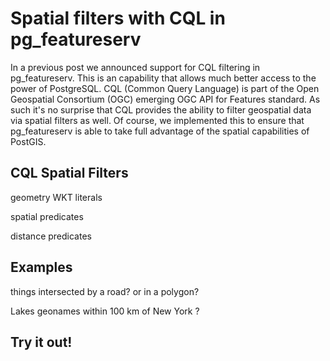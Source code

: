 # Spatial filters with CQL in pg_featureserv

In a previous post we announced support for CQL filtering in pg_featureserv.
This is an capability that allows much better access to the power of PostgreSQL.
CQL (Common Query Language) is part of the Open Geospatial Consortium (OGC) emerging
OGC API for Features standard.
As such it's no surprise that CQL provides the ability to filter geospatial data via spatial filters as well.
Of course, we implemented this to ensure that pg_featureserv is able to take full advantage of 
the spatial capabilities of PostGIS.

## CQL Spatial Filters

geometry WKT literals

spatial predicates

distance predicates

## Examples

things intersected by a road?  or in a polygon?

Lakes geonames within 100 km of New York ?



## Try it out!

